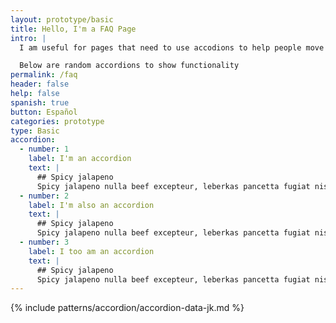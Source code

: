 ```yaml
---
layout: prototype/basic
title: Hello, I'm a FAQ Page
intro: |
  I am useful for pages that need to use accodions to help people move the content quickly. Examples would be a Frequently Asked Questions page and the Find Help with a Personal Situation page.

  Below are random accordions to show functionality
permalink: /faq
header: false
help: false
spanish: true
button: Español
categories: prototype
type: Basic 
accordion: 
  - number: 1
    label: I'm an accordion
    text: |
      ## Spicy jalapeno
      Spicy jalapeno nulla beef excepteur, leberkas pancetta fugiat nisi laboris minim tri-tip hamburger shoulder ham hock. Biltong flank excepteur capicola, ea nostrud brisket bacon. Porchetta sed leberkas pancetta. Jowl reprehenderit cow flank venison consectetur pork chop short ribs shoulder meatball. Jowl deserunt aliqua nisi, strip steak nostrud occaecat shank pork exercitation ipsum.
  - number: 2
    label: I'm also an accordion
    text: |
      ## Spicy jalapeno
      Spicy jalapeno nulla beef excepteur, leberkas pancetta fugiat nisi laboris minim tri-tip hamburger shoulder ham hock. Biltong flank excepteur capicola, ea nostrud brisket bacon. Porchetta sed leberkas pancetta. Jowl reprehenderit cow flank venison consectetur pork chop short ribs shoulder meatball. Jowl deserunt aliqua nisi, strip steak nostrud occaecat shank pork exercitation ipsum.
  - number: 3
    label: I too am an accordion
    text: |
      ## Spicy jalapeno
      Spicy jalapeno nulla beef excepteur, leberkas pancetta fugiat nisi laboris minim tri-tip hamburger shoulder ham hock. Biltong flank excepteur capicola, ea nostrud brisket bacon. Porchetta sed leberkas pancetta. Jowl reprehenderit cow flank venison consectetur pork chop short ribs shoulder meatball. Jowl deserunt aliqua nisi, strip steak nostrud occaecat shank pork exercitation ipsum.
---
```


{% include patterns/accordion/accordion-data-jk.md %}



